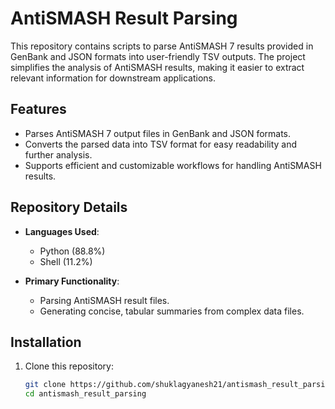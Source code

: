 # AntiSMASH Result Parsing

This repository contains scripts to parse AntiSMASH 7 results provided in GenBank and JSON formats into user-friendly TSV outputs. The project simplifies the analysis of AntiSMASH results, making it easier to extract relevant information for downstream applications.

## Features

- Parses AntiSMASH 7 output files in GenBank and JSON formats.
- Converts the parsed data into TSV format for easy readability and further analysis.
- Supports efficient and customizable workflows for handling AntiSMASH results.

## Repository Details

- **Languages Used**: 
  - Python (88.8%)
  - Shell (11.2%)

- **Primary Functionality**:
  - Parsing AntiSMASH result files.
  - Generating concise, tabular summaries from complex data files.

## Installation

1. Clone this repository:
   ```bash
   git clone https://github.com/shuklagyanesh21/antismash_result_parsing.git
   cd antismash_result_parsing
